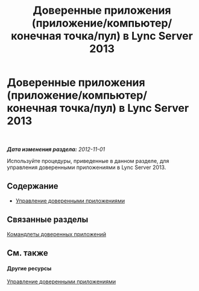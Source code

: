﻿---
title: Доверенные приложения (приложение/компьютер/конечная точка/пул) в Lync Server 2013
TOCTitle: Доверенные приложения (приложение/компьютер/конечная точка/пул) в Lync Server 2013
ms:assetid: 5ec751df-1697-4739-b9e6-f7e23d8c6d54
ms:mtpsurl: https://technet.microsoft.com/ru-ru/library/JJ688073(v=OCS.15)
ms:contentKeyID: 49888013
ms.date: 05/19/2016
mtps_version: v=OCS.15
ms.translationtype: HT
---

# Доверенные приложения (приложение/компьютер/конечная точка/пул) в Lync Server 2013

 

_**Дата изменения раздела:** 2012-11-01_

Используйте процедуры, приведенные в данном разделе, для управления доверенными приложениями в Lync Server 2013.

## Содержание

  - [Управление доверенными приложениями](lync-server-2013-managing-trusted-applications.md)

## Связанные разделы

[Командлеты доверенных приложений](https://docs.microsoft.com/en-us/powershell/module/skype/?view=skype-ps)

## См. также

#### Другие ресурсы

[Управление доверенными приложениями](lync-server-2013-managing-trusted-applications.md)

